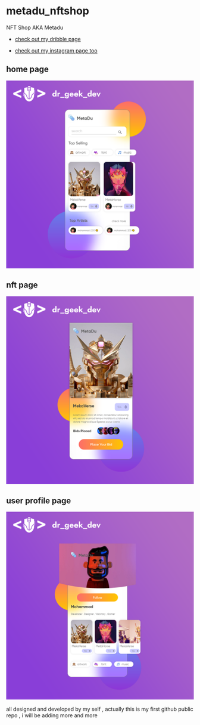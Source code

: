 # metadu_nftshop

NFT Shop AKA Metadu

- [check out my dribble page](https://dribbble.com/shots/17174375-MetaDu-NFT-marketplace-that-generates-love?utm_source=Clipboard_Shot&utm_campaign=m_hasannejad&utm_content=MetaDu%20%2C%20NFT%20marketplace%20that%20generates%20love&utm_medium=Social_Share&utm_source=Clipboard_Shot&utm_campaign=m_hasannejad&utm_content=MetaDu%20%2C%20NFT%20marketplace%20that%20generates%20love&utm_medium=Social_Share)

- [check out my instagram page too](https://www.instagram.com/dr_geek_dev/)

## home page
![first](https://github.com/mhasannejad/flutter-ui-metadu/raw/master/assets/images/01.png)

## nft page
![second](https://github.com/mhasannejad/flutter-ui-metadu/raw/master/assets/images/02.png)

## user profile page
![third](https://github.com/mhasannejad/flutter-ui-metadu/raw/master/assets/images/03.png)


all designed and developed by my self , actually this is my first github public repo , i will be adding more and more 
